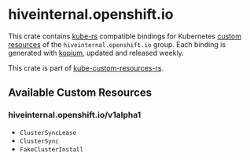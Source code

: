 <!--
SPDX-FileCopyrightText: The kube-custom-resources-rs Authors
SPDX-License-Identifier: 0BSD
 -->

# hiveinternal.openshift.io

This crate contains [kube-rs](https://kube.rs/) compatible bindings for Kubernetes [custom resources](https://kubernetes.io/docs/tasks/extend-kubernetes/custom-resources/custom-resource-definitions/) of the `hiveinternal.openshift.io` group. Each binding is generated with [kopium](https://github.com/kube-rs/kopium), updated and released weekly.

This crate is part of [kube-custom-resources-rs](https://github.com/metio/kube-custom-resources-rs).

## Available Custom Resources

### hiveinternal.openshift.io/v1alpha1
- `ClusterSyncLease`
- `ClusterSync`
- `FakeClusterInstall`
